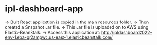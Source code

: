 # ipl-dashboard-app
-> Built React application is copied in the main resources folder.
-> Then created a Snapshot Jar file.
-> This Jar file is uploaded on to AWS using Elastic-BeanStalk.
-> Access this application at: http://ipldashboard2022-env-1.eba-gr2ampwc.us-east-1.elasticbeanstalk.com/
